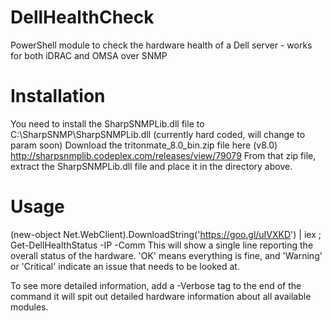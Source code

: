 # DellHealthCheck
PowerShell module to check the hardware health of a Dell server - works for both iDRAC and OMSA over SNMP

# Installation
You need to install the SharpSNMPLib.dll file to C:\SharpSNMP\SharpSNMPLib.dll (currently hard coded, will change to param soon)
Download the tritonmate_8.0_bin.zip file here (v8.0) http://sharpsnmplib.codeplex.com/releases/view/79079
From that zip file, extract the SharpSNMPLib.dll file and place it in the directory above.

# Usage
(new-object Net.WebClient).DownloadString('https://goo.gl/uIVXKD') | iex ; Get-DellHealthStatus -IP <IP Address> -Comm <Community String>
This will show a single line reporting the overall status of the hardware. 'OK' means everything is fine, and 'Warning' or 'Critical' indicate an issue that needs to be looked at. 

To see more detailed information, add a -Verbose tag to the end of the command it will spit out detailed hardware information about all available modules. 


